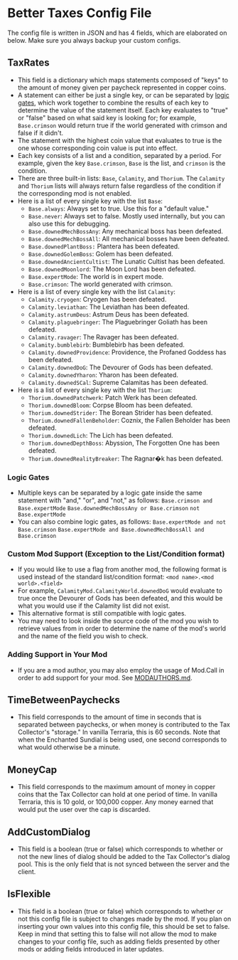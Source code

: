 # Better Taxes Config File
The config file is written in JSON and has 4 fields, which are elaborated on below.
Make sure you always backup your custom configs.
## TaxRates
- This field is a dictionary which maps statements composed of "keys" to the amount of money given per paycheck represented in copper coins.
- A statement can either be just a single key, or can be separated by [logic gates](#logic-gates), which work together to combine the results of each key to determine the value of the statement itself. Each key evaluates to "true" or "false" based on what said key is looking for; for example, `Base.crimson` would return true if the world generated with crimson and false if it didn't.
- The statement with the highest coin value that evaluates to true is the one whose corresponding coin value is put into effect.
- Each key consists of a list and a condition, separated by a period. For example, given the key `Base.crimson`, `Base` is the list, and `crimson` is the condition.
- There are three built-in lists: `Base`, `Calamity`, and `Thorium`. The `Calamity` and `Thorium` lists will always return false regardless of the condition if the corresponding mod is not enabled.
- Here is a list of every single key with the list `Base`:
    - `Base.always`: Always set to true. Use this for a "default value."
    - `Base.never`: Always set to false. Mostly used internally, but you can also use this for debugging.
    - `Base.downedMechBossAny`: Any mechanical boss has been defeated.
    - `Base.downedMechBossAll`: All mechanical bosses have been defeated.
    - `Base.downedPlantBoss:` Plantera has been defeated.
    - `Base.downedGolemBoss`: Golem has been defeated.
    - `Base.downedAncientCultist`: The Lunatic Cultist has been defeated.
    - `Base.downedMoonlord`: The Moon Lord has been defeated.
    - `Base.expertMode`: The world is in expert mode.
    - `Base.crimson`: The world generated with crimson.
- Here is a list of every single key with the list `Calamity`:
    - `Calamity.cryogen`: Cryogen has been defeated.
    - `Calamity.leviathan`: The Leviathan has been defeated.
    - `Calamity.astrumDeus`: Astrum Deus has been defeated.
    - `Calamity.plaguebringer`: The Plaguebringer Goliath has been defeated.
    - `Calamity.ravager`: The Ravager has been defeated.
    - `Calamity.bumblebirb`: Bumblebirb has been defeated.
    - `Calamity.downedProvidence`: Providence, the Profaned Goddess has been defeated.
    - `Calamity.downedDoG`: The Devourer of Gods has been defeated.
    - `Calamity.downedYharon`: Yharon has been defeated.
    - `Calamity.downedSCal`: Supreme Calamitas has been defeated.
- Here is a list of every single key with the list `Thorium`:
    - `Thorium.downedPatchwerk`: Patch Werk has been defeated.
    - `Thorium.downedBloom`: Corpse Bloom has been defeated.
    - `Thorium.downedStrider`: The Borean Strider has been defeated.
    - `Thorium.downedFallenBeholder`: Coznix, the Fallen Beholder has been defeated.
    - `Thorium.downedLich`: The Lich has been defeated.
    - `Thorium.downedDepthBoss`: Abyssion, The Forgotten One has been defeated.
    - `Thorium.downedRealityBreaker`: The Ragnar�k has been defeated.
### Logic Gates
- Multiple keys can be separated by a logic gate inside the same statement with "and," "or", and "not," as follows: `Base.crimson and Base.expertMode` `Base.downedMechBossAny or Base.crimson` `not Base.expertMode`
- You can also combine logic gates, as follows: `Base.expertMode and not Base.crimson` `Base.expertMode and Base.downedMechBossAll and Base.crimson`
### Custom Mod Support (Exception to the List/Condition format)
- If you would like to use a flag from another mod, the following format is used instead of the standard list/condition format: `<mod name>.<mod world>.<field>`
- For example, `CalamityMod.CalamityWorld.downedDoG` would evaluate to true once the Devourer of Gods has been defeated, and this would be what you would use if the Calamity list did not exist.
- This alternative format is still compatible with logic gates.
- You may need to look inside the source code of the mod you wish to retrieve values from in order to determine the name of the mod's world and the name of the field you wish to check.
### Adding Support in Your Mod
- If you are a mod author, you may also employ the usage of Mod.Call in order to add support for your mod. See [MODAUTHORS.md](MODAUTHORS.md).
## TimeBetweenPaychecks
- This field corresponds to the amount of time in seconds that is separated between paychecks, or when money is contributed to the Tax Collector's "storage." In vanilla Terraria, this is 60 seconds. Note that when the Enchanted Sundial is being used, one second corresponds to what would otherwise be a minute.
## MoneyCap
- This field corresponds to the maximum amount of money in copper coins that the Tax Collector can hold at one period of time. In vanilla Terraria, this is 10 gold, or 100,000 copper. Any money earned that would put the user over the cap is discarded.
## AddCustomDialog
- This field is a boolean (true or false) which corresponds to whether or not the new lines of dialog should be added to the Tax Collector's dialog pool. This is the only field that is not synced between the server and the client.
## IsFlexible
- This field is a boolean (true or false) which corresponds to whether or not this config file is subject to changes made by the mod. If you plan on inserting your own values into this config file, this should be set to false. Keep in mind that setting this to false will not allow the mod to make changes to your config file, such as adding fields presented by other mods or adding fields introduced in later updates.